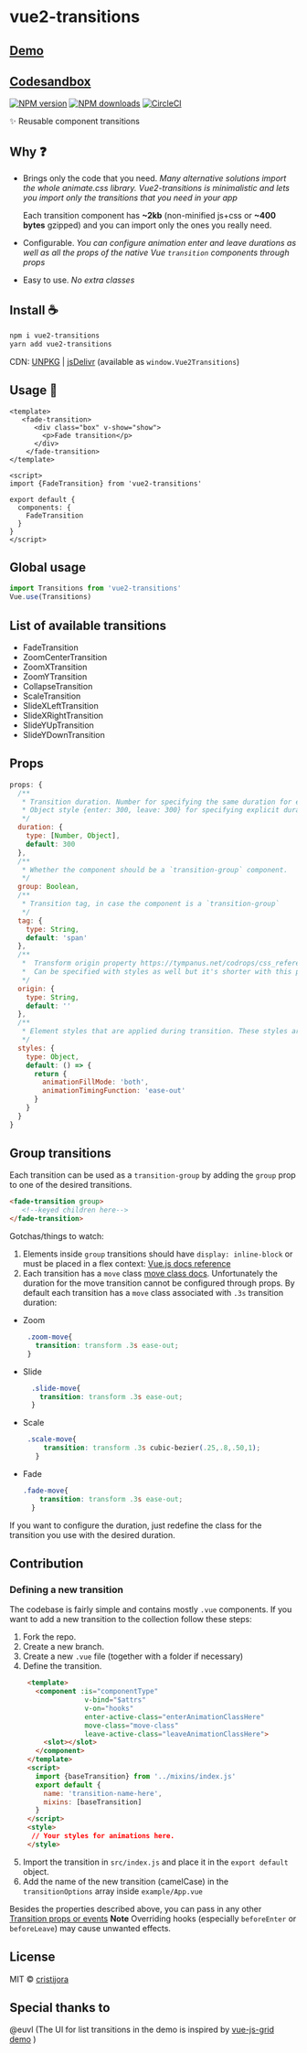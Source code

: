 # vue2-transitions

## [Demo](https://binarcode.github.io/vue2-transitions)
## [Codesandbox](https://codesandbox.io/s/v80qxp7nwy)

[![NPM version](https://img.shields.io/npm/v/vue2-transitions.svg?style=flat)](https://npmjs.com/package/vue2-transitions) [![NPM downloads](https://img.shields.io/npm/dm/vue2-transitions.svg?style=flat)](https://npmjs.com/package/vue2-transitions) [![CircleCI](https://circleci.com/gh/cristij/vue2-transitions/tree/master.svg?style=shield)](https://circleci.com/gh/cristij/vue2-transitions/tree/master)

✨ Reusable component transitions

## Why :question:
 - Brings only the code that you need. 
   *Many alternative solutions import the whole animate.css library. Vue2-transitions is minimalistic and lets
   you import only the transitions that you need in your app*
   
   Each transition component has **~2kb** (non-minified js+css or **~400 bytes** gzipped) and you can import only the ones you really need.
   
 - Configurable.
   *You can configure animation enter and leave durations as well as all the props of the native Vue `transition` components through props*
   
 - Easy to use.
   *No extra classes*
 
## Install :coffee:

```bash
npm i vue2-transitions
yarn add vue2-transitions
```

CDN: [UNPKG](https://unpkg.com/vue2-transitions/) | [jsDelivr](https://cdn.jsdelivr.net/npm/vue2-transitions/) (available as `window.Vue2Transitions`)

## Usage :rocket:

```vue
<template>
   <fade-transition>
      <div class="box" v-show="show">
        <p>Fade transition</p>
      </div>
    </fade-transition>
</template>

<script>
import {FadeTransition} from 'vue2-transitions'

export default {
  components: {
    FadeTransition
  }
}
</script>
```

## Global usage
```js
import Transitions from 'vue2-transitions'
Vue.use(Transitions)
```

## List of available transitions
- FadeTransition
- ZoomCenterTransition
- ZoomXTransition
- ZoomYTransition
- CollapseTransition
- ScaleTransition
- SlideXLeftTransition
- SlideXRightTransition
- SlideYUpTransition
- SlideYDownTransition

## Props 
```js
props: {
  /**
   * Transition duration. Number for specifying the same duration for enter/leave transitions
   * Object style {enter: 300, leave: 300} for specifying explicit durations for enter/leave
   */
  duration: {
    type: [Number, Object],
    default: 300
  },  
  /**
   * Whether the component should be a `transition-group` component.
   */
  group: Boolean,
  /**
   * Transition tag, in case the component is a `transition-group`
   */
  tag: {
    type: String,
    default: 'span'
  },
  /**
   *  Transform origin property https://tympanus.net/codrops/css_reference/transform-origin/.
   *  Can be specified with styles as well but it's shorter with this prop
   */
  origin: {
    type: String,
    default: ''
  },
  /**
   * Element styles that are applied during transition. These styles are applied on @beforeEnter and @beforeLeave hooks
   */
  styles: {
    type: Object,
    default: () => {
      return {
        animationFillMode: 'both',  
        animationTimingFunction: 'ease-out'
      }
    }
  }
}
```

## Group transitions
Each transition can be used as a `transition-group` by adding the `group` prop to one of the desired transitions.
```html
<fade-transition group>
   <!--keyed children here-->
</fade-transition>
```
Gotchas/things to watch:
1. Elements inside `group` transitions should have `display: inline-block` or must be placed in a flex context:
[Vue.js docs reference](https://vuejs.org/v2/guide/transitions.html#List-Move-Transitions)
2. Each transition has a `move` class [move class docs](https://vuejs.org/v2/guide/transitions.html#List-Move-Transitions).
Unfortunately the duration for the move transition cannot be configured through props. By default each transition has a `move` class associated 
with `.3s` transition duration:

 - Zoom 
   ```css
    .zoom-move{
      transition: transform .3s ease-out;
    }
   ```
 - Slide 
   ```css
     .slide-move{
       transition: transform .3s ease-out;
     }
   ```
 - Scale
   ```css
    .scale-move{
        transition: transform .3s cubic-bezier(.25,.8,.50,1);
      }
   ``` 
 - Fade
   ```css
   .fade-move{
       transition: transform .3s ease-out;
     }
    ``` 
If you want to configure the duration, just redefine the class for the transition you use with the desired duration.


## Contribution

### Defining a new transition
The codebase is fairly simple and contains mostly `.vue` components. If you want to add a new transition to the collection follow these steps:
1. Fork the repo.
2. Create a new branch.
3. Create a new `.vue` file (together with a folder if necessary)
4. Define the transition.
   ```html
    <template>
      <component :is="componentType"
                  v-bind="$attrs"
                  v-on="hooks"
                  enter-active-class="enterAnimationClassHere"
                  move-class="move-class"
                  leave-active-class="leaveAnimationClassHere">
        <slot></slot>
      </component>
    </template>
    <script>
      import {baseTransition} from '../mixins/index.js'
      export default {
        name: 'transition-name-here',
        mixins: [baseTransition]
      }
    </script>
    <style>
     // Your styles for animations here.
    </style>
   ```
5. Import the transition in `src/index.js` and place it in the `export default` object.
6. Add the name of the new transition (camelCase) in the `transitionOptions` array inside `example/App.vue`

Besides the properties described above, you can pass in any other [Transition props or events](https://vuejs.org/v2/api/#transition)
**Note** Overriding hooks (especially `beforeEnter` or `beforeLeave`) may cause unwanted effects.

## License

MIT &copy; [cristijora](https://github.com/cristijora)

## Special thanks to

@euvl (The UI for list transitions in the demo is inspired by [vue-js-grid demo](https://github.com/euvl/vue-js-grid) )  
